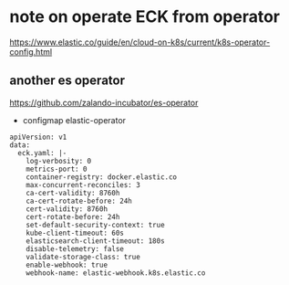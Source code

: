 # note on operate ECK from operator
https://www.elastic.co/guide/en/cloud-on-k8s/current/k8s-operator-config.html

## another es operator
https://github.com/zalando-incubator/es-operator


- configmap elastic-operator
```
apiVersion: v1
data:
  eck.yaml: |-
    log-verbosity: 0
    metrics-port: 0
    container-registry: docker.elastic.co
    max-concurrent-reconciles: 3
    ca-cert-validity: 8760h
    ca-cert-rotate-before: 24h
    cert-validity: 8760h
    cert-rotate-before: 24h
    set-default-security-context: true
    kube-client-timeout: 60s
    elasticsearch-client-timeout: 180s
    disable-telemetry: false
    validate-storage-class: true
    enable-webhook: true
    webhook-name: elastic-webhook.k8s.elastic.co
```
